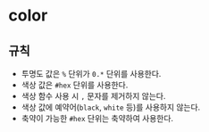 # color

## 규칙

- 투명도 값은 `%` 단위가 `0.*` 단위를 사용한다.
- 색상 값은 `#hex` 단위를 사용한다.
- 색상 함수 사용 시 `,` 문자를 제거하지 않는다.
- 색상 값에 예약어(`black`, `white` 등)를 사용하지 않는다.
- 축약이 가능한 `#hex` 단위는 축약하여 사용한다.
